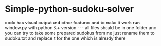# Simple-python-sudoku-solver
code has visual output and other features and to make it work run window.py with python 3.+ version --- all files should be in one folder anc you can try to take some prepared sudokus from me just rename them to sudoku.txt and replace it for the one which is already there

